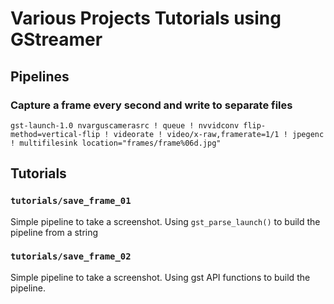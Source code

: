 # Various Projects Tutorials using GStreamer

## Pipelines

### Capture a frame every second and write to separate files
```
gst-launch-1.0 nvarguscamerasrc ! queue ! nvvidconv flip-method=vertical-flip ! videorate ! video/x-raw,framerate=1/1 ! jpegenc ! multifilesink location="frames/frame%06d.jpg"
```


## Tutorials

### `tutorials/save_frame_01`
Simple pipeline to take a screenshot. Using `gst_parse_launch()` to build the pipeline from a string

### `tutorials/save_frame_02`
Simple pipeline to take a screenshot. Using gst API functions to build the pipeline.